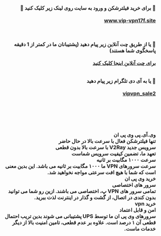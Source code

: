<div id="vip" dir="rtl">  <h3 > <b> 
🔴 برای خرید فیلترشکن و ورود به سایت روی لینک زیر کلیک کنید 🚀
  <br>  <br>
<a  target="_blank" href="https://vip-vpn17f.site/"> www.vip-vpn17f.site </a>
 

  <br>  <br> 
  🔵 یا از طریق چت آنلاین زیر پیام دهید (پشتیبانان ما در کمتر از 1 دقیقه پاسخگوی شما هستند)
  <br>  <br> 
<a href="https://go.crisp.chat/chat/embed/?website_id=706d39d2-b7e8-42c8-9977-3a228ff825c4"   target="_blank"> برای چت آنلاین اینجا کلیک کنید </a>
 <br>  <br> 
  
  🔵 یا به آی دی تلگرام زیر پیام دهید
  <br> <br> 
<a href="https://t.me/vipvpn_sale2"  target="_blank">vipvpn_sale2</a>

  <br> <br> <br> <br> 

وی.آی.پی وی پی ان
<br> 
تنها فیلترشکن فعال با سرعت بالا در حال حاضر
<br> 
  سرویس جدید V2Ray با سرعت بالا بدون قطعی
<br> 
تعهد ما، تضمین کیفیت سرویس شماست
<br> 
سرعت ۱۰۰۰ مگابیت بر ثانیه<br> 
سرعت سرورهای VPN ما ۱۰۰۰ مگابیت بر ثانیه می باشد. این بدین معنی است که شما با هیچ افت سرعتی مواجه نخواهید شد.
<br> 
خرید وی پی ان
<br> 
سرور های اختصاصی<br> 
تمامی سرور های VPN پ، اختصاصی می باشند. ازین رو شما می توانید بدون کندی در اتصال، از گشت و گذار در اینترنت لذت ببرید.
<br> 
خرید vpn
<br> 
امن و قابل اعتماد<br> 
سرورهای وی پی ان ما توسط UPS پشتیبانی می شوند بدین تریب احتمال قطعی آن ۱ درصد است. علاوه بر عدم قطعی، تامین امنیت بالا از دیگر خدمات ماست.


<br> 



</b>  </h3>
</div>

